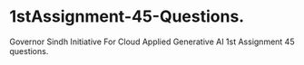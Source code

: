 # 1stAssignment-45-Questions.
Governor Sindh Initiative For Cloud Applied Generative AI 1st Assignment 45 questions.
